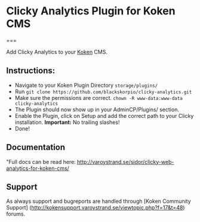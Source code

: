 # Clicky Analytics Plugin for Koken CMS
===

Add Clicky Analytics to your [Koken](http://koken.me) CMS.

## Instructions:

- Navigate to your Koken Plugin Directory `storage/plugins/`
- Run `git clone https://github.com/blackskorpio/clicky-analytics.git`
- Make sure the permissions are correct. `chown -R www-data:www-data clicky-analytics`
- The Plugin should now show up in your AdminCP/Plugins/ section.
- Enable the Plugin, click on Setup and add the correct path to your Clicky installation. **Important:** No trailing slashes!
- Done!

## Documentation
"Full docs can be read here: http://varoystrand.se/sidor/clicky-web-analytics-for-koken-cms/

## Support
As always support and bugreports are handled through [Koken Community Support] (http://kokensupport.varoystrand.se/viewtopic.php?f=17&t=48) forums.
